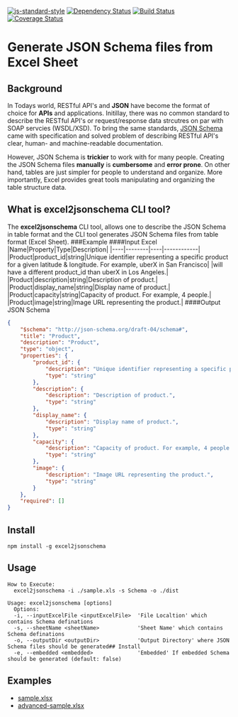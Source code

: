 [![js-standard-style](https://img.shields.io/badge/code%20style-standard-brightgreen.svg)](http://standardjs.com/)
[![Dependency Status](https://dependencyci.com/github/hugorper/excel2jsonschema/badge)](https://dependencyci.com/github/hugorper/excel2jsonschema)
[![Build Status](https://travis-ci.org/hugorper/excel2jsonschema.svg?branch=master)](https://travis-ci.org/hugorper/excel2jsonschema)
[![Coverage Status](https://coveralls.io/repos/github/hugorper/excel2jsonschema/badge.svg?branch=master)](https://coveralls.io/github/hugorper/excel2jsonschema?branch=master)
# Generate JSON Schema files from Excel Sheet

## Background
In Todays world, RESTful API's and **JSON** have become the format of choice for **APIs** and applications. Initillay, there was no common standard to describe the RESTful API's or request/response data strcutres on par with SOAP servcies (WSDL/XSD). To bring the same standards, [JSON Schema](http://json-schema.org/) came with specification and solved problem of describing RESTful API's clear, human- and machine-readable documentation.

However, JSON Schema is **trickier** to work with for many people. Creating the JSON Schema files **manually** is **cumbersome** and **error prone**. On other hand, tables are just simpler for people to understand and organize. More importantly, Excel provides great tools manipulating and organizing the table structure data.

## What is excel2jsonschema CLI tool?
The **excel2jsonschema** CLI tool, allows one to describe the JSON Schema in table format and the CLI tool generates JSON Schema files from table format (Excel Sheet).
###Example
####Input Excel
|Name|Property|Type|Description|
|----|--------|----|------------|
|Product|product_id|string|Unique identifier representing a specific product for a given latitude & longitude. For example, uberX in San Francisco| |will have a different product_id than uberX in Los Angeles.|
|Product|description|string|Description of product.|
|Product|display_name|string|Display name of product.|
|Product|capacity|string|Capacity of product. For example, 4 people.|
|Product|image|string|Image URL representing the product.|
####Output JSON Schema
```json
{
    "$schema": "http://json-schema.org/draft-04/schema#",
    "title": "Product",
    "description": "Product",
    "type": "object",
    "properties": {
        "product_id": {
            "description": "Unique identifier representing a specific product for a given latitude & longitude. For example, uberX in San Francisco will have a different product_id than uberX in Los Angeles.",
            "type": "string"
        },
        "description": {
            "description": "Description of product.",
            "type": "string"
        },
        "display_name": {
            "description": "Display name of product.",
            "type": "string"
        },
        "capacity": {
            "description": "Capacity of product. For example, 4 people.",
            "type": "string"
        },
        "image": {
            "description": "Image URL representing the product.",
            "type": "string"
        }
    },
    "required": []
}
```

## Install
```npm install -g excel2jsonschema```

## Usage
```
How to Execute:
  excel2jsonschema -i ./sample.xls -s Schema -o ./dist

Usage: excel2jsonschema [options]
  Options:
  -i, --inputExcelFile <inputExcelFile>  'File Localtion' which contains Schema definations
  -s, --sheetName <sheetName>            'Sheet Name' which contains Schema definations
  -o, --outputDir <outputDir>            'Output Directory' where JSON Schema files should be generated## Install
  -e, --embedded <embedded>              'Embedded' If embedded Schema should be generated (default: false)

```
## Examples
* [sample.xlsx](https://github.com/pponugo/excel2jsonschema/blob/master/example/sample.xlsx)
* [advanced-sample.xlsx](https://github.com/pponugo/excel2jsonschema/blob/master/example/advanced-sample.xlsx)

